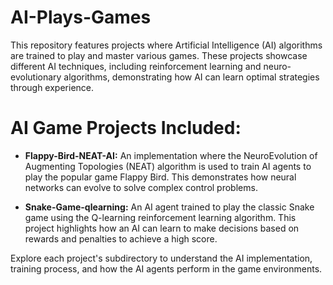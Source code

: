 # AI-Plays-Games

This repository features projects where Artificial Intelligence (AI) algorithms are trained to play and master various games. These projects showcase different AI techniques, including reinforcement learning and neuro-evolutionary algorithms, demonstrating how AI can learn optimal strategies through experience.

# AI Game Projects Included:

* **Flappy-Bird-NEAT-AI:** An implementation where the NeuroEvolution of Augmenting Topologies (NEAT) algorithm is used to train AI agents to play the popular game Flappy Bird. This demonstrates how neural networks can evolve to solve complex control problems.

* **Snake-Game-qlearning:** An AI agent trained to play the classic Snake game using the Q-learning reinforcement learning algorithm. This project highlights how an AI can learn to make decisions based on rewards and penalties to achieve a high score.

Explore each project's subdirectory to understand the AI implementation, training process, and how the AI agents perform in the game environments.
